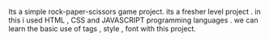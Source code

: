 Its a simple rock-paper-scissors game project.
its a fresher level project .
in this i used HTML , CSS and JAVASCRIPT programming languages .
we can learn the basic use of tags , style , font with this project.
